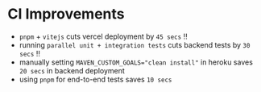 # CI Improvements
- `pnpm` + `vitejs` cuts vercel deployment by `45 secs` :bangbang:
- running `parallel unit + integration tests`  cuts backend tests by `30 secs` :bangbang:
- manually setting `MAVEN_CUSTOM_GOALS="clean install"` in heroku saves `20 secs` in backend deployment
- using `pnpm` for end-to-end tests saves `10 secs`